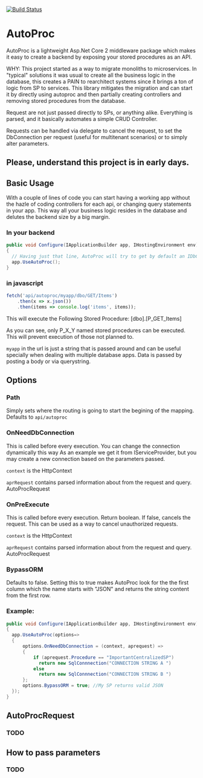 [![Build Status](https://travis-ci.org/andreujuanc/AutoProc.svg?branch=master)](https://travis-ci.org/andreujuanc/AutoProc)

# AutoProc
AutoProc is a lightweight Asp.Net Core 2 middleware package which makes it easy to create a backend by exposing your stored procedures as an API. 

WHY: This project started as a way to migrate monoliths to microservices. In "typical" solutions it was usual to create all the business logic in the database, this creates a PAIN to rearchitect systems since it brings a ton of logic from SP to services. This library mitigates the migration and can start it by directly using autoproc and then partially creating controllers and removing stored procedures from the database.

Request are not just passed directly to SPs, or anything alike. Everything is parsed, and it basically automates a simple CRUD Controller.

Requests can be handled via delegate to cancel the request, to set the DbConnection per request (useful for multitenant scenarios) or to simply alter parameters.

## Please, understand this project is in early days. 

## Basic Usage
With a couple of lines of code you can start having a working app without the hazle of coding controllers for each api, or changing query statements in your app. This way all your business logic resides in the database and delutes the backend size by a big margin.

### In your backend
```csharp
public void Configure(IApplicationBuilder app, IHostingEnvironment env)
{
  // Having just that line, AutoProc will try to get by default an IDbConnection from the IServiceProvider if your application.
  app.UseAutoProc();
}
```

### in javascript
```js
fetch('api/autoproc/myapp/dbo/GET/Items')
    .then(x => x.json())
    .then(items => console.log('items', items));
```

This will execute the Following Stored Procedure:  [dbo].[P_GET_Items] 

As you can see, only P_X_Y named stored procedures can be executed. This will prevent execution of those not planned to.

`myapp` in the url is just a string that is passed around and can be useful specially when dealing with multiple database apps. Data is passed by posting a body or via querystring.


## Options

### Path
Simply sets where the routing is going to start the begining of the mapping.
Defaults to  `api/autoproc`

### OnNeedDbConnection
This is called before every execution. You can change the connection dynamically this way As an example we get it from IServiceProvider, but you may create a new connection based on the parameters passed. 

`context` is the HttpContext 

`aprRequest` contains parsed information about from the request and query. AutoProcRequest
 
### OnPreExecute
This is called before every execution. Return boolean. If false, cancels the request. 
This can be used as a way to cancel unauthorized requests.

`context` is the HttpContext 

`aprRequest` contains parsed information about from the request and query. AutoProcRequest


### BypassORM
Defaults to false. Setting this to true makes AutoProc look for the the first column which the name starts with "JSON" and returns the string content from the first row.

### Example:
```csharp
public void Configure(IApplicationBuilder app, IHostingEnvironment env)
{
  app.UseAutoProc(options=> 
  { 
      options.OnNeedDbConnection = (context, aprequest) => 
      {
          if (aprequest.Procedure == "ImportantCentralizedSP")
            return new SqlConnnection("CONNECTION STRING A ")
          else
            return new SqlConnnection("CONNECTION STRING B ")
      };
      options.BypassORM = true; //My SP returns valid JSON
  });
}
```

## AutoProcRequest
### TODO

## How to pass parameters
### TODO
